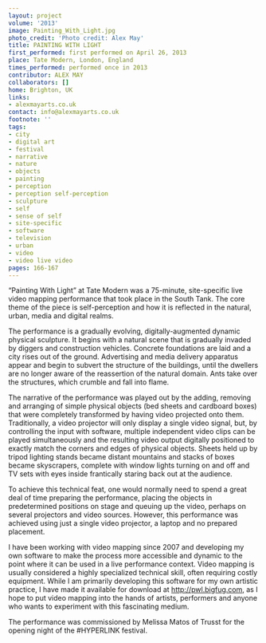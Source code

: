 ```yaml
---
layout: project
volume: '2013'
image: Painting_With_Light.jpg
photo_credit: 'Photo credit: Alex May'
title: PAINTING WITH LIGHT
first_performed: first performed on April 26, 2013
place: Tate Modern, London, England
times_performed: performed once in 2013
contributor: ALEX MAY
collaborators: []
home: Brighton, UK
links:
- alexmayarts.co.uk
contact: info@alexmayarts.co.uk
footnote: ''
tags:
- city
- digital art
- festival
- narrative
- nature
- objects
- painting
- perception
- perception self-perception
- sculpture
- self
- sense of self
- site-specific
- software
- television
- urban
- video
- video live video
pages: 166-167
---
```


“Painting With Light” at Tate Modern was a 75-minute, site-specific live video mapping performance that took place in the South Tank. The core theme of the piece is self-perception and how it is reflected in the natural, urban, media and digital realms.

The performance is a gradually evolving, digitally-augmented dynamic physical sculpture. It begins with a natural scene that is gradually invaded by diggers and construction vehicles. Concrete foundations are laid and a city rises out of the ground. Advertising and media delivery apparatus appear and begin to subvert the structure of the buildings, until the dwellers are no longer aware of the reassertion of the natural domain. Ants take over the structures, which crumble and fall into flame.

The narrative of the performance was played out by the adding, removing and arranging of simple physical objects (bed sheets and cardboard boxes) that were completely transformed by having video projected onto them. Traditionally, a video projector will only display a single video signal, but, by controlling the input with software, multiple independent video clips can be played simultaneously and the resulting video output digitally positioned to exactly match the corners and edges of physical objects. Sheets held up by tripod lighting stands became distant mountains and stacks of boxes became skyscrapers, complete with window lights turning on and off and TV sets with eyes inside frantically staring back out at the audience.

To achieve this technical feat, one would normally need to spend a great deal of time preparing the performance, placing the objects in predetermined positions on stage and queuing up the video, perhaps on several projectors and video sources. However, this performance was achieved using just a single video projector, a laptop and no prepared placement.

I have been working with video mapping since 2007 and developing my own software to make the process more accessible and dynamic to the point where it can be used in a live performance context. Video mapping is usually considered a highly specialized technical skill, often requiring costly equipment. While I am primarily developing this software for my own artistic practice, I have made it available for download at http://pwl.bigfug.com, as I hope to put video mapping into the hands of artists, performers and anyone who wants to experiment with this fascinating medium.

The performance was commissioned by Melissa Matos of Trusst for the opening night of the #HYPERLINK festival.
